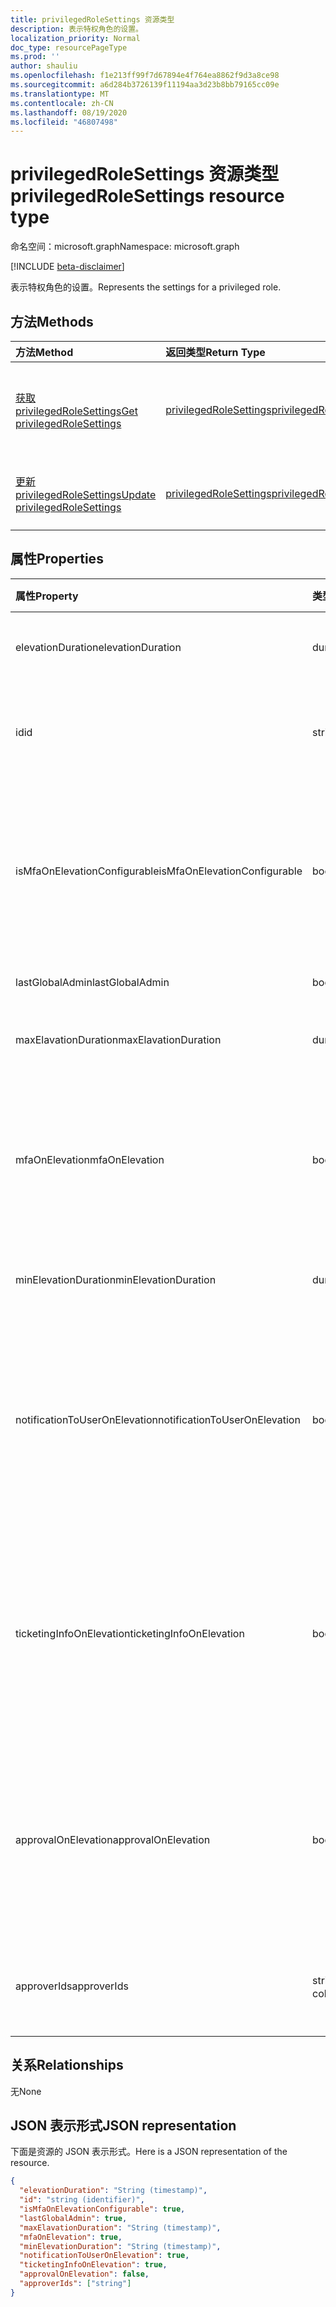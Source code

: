 ```yaml
---
title: privilegedRoleSettings 资源类型
description: 表示特权角色的设置。
localization_priority: Normal
doc_type: resourcePageType
ms.prod: ''
author: shauliu
ms.openlocfilehash: f1e213ff99f7d67894e4f764ea8862f9d3a8ce98
ms.sourcegitcommit: a6d284b3726139f11194aa3d23b8bb79165cc09e
ms.translationtype: MT
ms.contentlocale: zh-CN
ms.lasthandoff: 08/19/2020
ms.locfileid: "46807498"
---
```

# <a name="privilegedrolesettings-resource-type"></a><span data-ttu-id="68320-103">privilegedRoleSettings 资源类型</span><span class="sxs-lookup"><span data-stu-id="68320-103">privilegedRoleSettings resource type</span></span>

<span data-ttu-id="68320-104">命名空间：microsoft.graph</span><span class="sxs-lookup"><span data-stu-id="68320-104">Namespace: microsoft.graph</span></span>

[!INCLUDE [beta-disclaimer](../../includes/beta-disclaimer.md)]

<span data-ttu-id="68320-105">表示特权角色的设置。</span><span class="sxs-lookup"><span data-stu-id="68320-105">Represents the settings for a privileged role.</span></span>


## <a name="methods"></a><span data-ttu-id="68320-106">方法</span><span class="sxs-lookup"><span data-stu-id="68320-106">Methods</span></span>

| <span data-ttu-id="68320-107">方法</span><span class="sxs-lookup"><span data-stu-id="68320-107">Method</span></span>           | <span data-ttu-id="68320-108">返回类型</span><span class="sxs-lookup"><span data-stu-id="68320-108">Return Type</span></span>    |<span data-ttu-id="68320-109">说明</span><span class="sxs-lookup"><span data-stu-id="68320-109">Description</span></span>|
|:---------------|:--------|:----------|
|[<span data-ttu-id="68320-110">获取 privilegedRoleSettings</span><span class="sxs-lookup"><span data-stu-id="68320-110">Get privilegedRoleSettings</span></span>](../api/privilegedrolesettings-get.md) | [<span data-ttu-id="68320-111">privilegedRoleSettings</span><span class="sxs-lookup"><span data-stu-id="68320-111">privilegedRoleSettings</span></span>](privilegedrolesettings.md) |<span data-ttu-id="68320-112">读取 privilegedRoleSettings 对象的属性和关系。</span><span class="sxs-lookup"><span data-stu-id="68320-112">Read properties and relationships of privilegedRoleSettings object.</span></span>|
|[<span data-ttu-id="68320-113">更新 privilegedRoleSettings</span><span class="sxs-lookup"><span data-stu-id="68320-113">Update privilegedRoleSettings</span></span>](../api/privilegedrolesettings-update.md) | [<span data-ttu-id="68320-114">privilegedRoleSettings</span><span class="sxs-lookup"><span data-stu-id="68320-114">privilegedRoleSettings</span></span>](privilegedrolesettings.md) |<span data-ttu-id="68320-115">更新 privilegedRoleSettings 对象。</span><span class="sxs-lookup"><span data-stu-id="68320-115">Update privilegedRoleSettings object.</span></span>|
## <a name="properties"></a><span data-ttu-id="68320-116">属性</span><span class="sxs-lookup"><span data-stu-id="68320-116">Properties</span></span>
| <span data-ttu-id="68320-117">属性</span><span class="sxs-lookup"><span data-stu-id="68320-117">Property</span></span>     | <span data-ttu-id="68320-118">类型</span><span class="sxs-lookup"><span data-stu-id="68320-118">Type</span></span>   |<span data-ttu-id="68320-119">说明</span><span class="sxs-lookup"><span data-stu-id="68320-119">Description</span></span>|
|:---------------|:--------|:----------|
|<span data-ttu-id="68320-120">elevationDuration</span><span class="sxs-lookup"><span data-stu-id="68320-120">elevationDuration</span></span>|<span data-ttu-id="68320-121">duration</span><span class="sxs-lookup"><span data-stu-id="68320-121">duration</span></span>|<span data-ttu-id="68320-122">激活角色的持续时间。</span><span class="sxs-lookup"><span data-stu-id="68320-122">The duration when the role is activated.</span></span>|
|<span data-ttu-id="68320-123">id</span><span class="sxs-lookup"><span data-stu-id="68320-123">id</span></span>|<span data-ttu-id="68320-124">string</span><span class="sxs-lookup"><span data-stu-id="68320-124">string</span></span>| <span data-ttu-id="68320-125">角色设置的唯一标识符。</span><span class="sxs-lookup"><span data-stu-id="68320-125">The unique identifier for the role settings.</span></span> <span data-ttu-id="68320-126">只读。</span><span class="sxs-lookup"><span data-stu-id="68320-126">Read-only.</span></span>|
|<span data-ttu-id="68320-127">isMfaOnElevationConfigurable</span><span class="sxs-lookup"><span data-stu-id="68320-127">isMfaOnElevationConfigurable</span></span>|<span data-ttu-id="68320-128">boolean</span><span class="sxs-lookup"><span data-stu-id="68320-128">boolean</span></span>|<span data-ttu-id="68320-129">如果 mfaOnElevation 是可配置的，**则为 true** 。</span><span class="sxs-lookup"><span data-stu-id="68320-129">**true** if mfaOnElevation is configurable.</span></span> <span data-ttu-id="68320-130">**假** 如果 mfaOnElevation 不可配置。</span><span class="sxs-lookup"><span data-stu-id="68320-130">**false** if mfaOnElevation is not configurable.</span></span>|
|<span data-ttu-id="68320-131">lastGlobalAdmin</span><span class="sxs-lookup"><span data-stu-id="68320-131">lastGlobalAdmin</span></span>|<span data-ttu-id="68320-132">boolean</span><span class="sxs-lookup"><span data-stu-id="68320-132">boolean</span></span>|<span data-ttu-id="68320-133">仅供内部使用。</span><span class="sxs-lookup"><span data-stu-id="68320-133">Internal used only.</span></span>|
|<span data-ttu-id="68320-134">maxElavationDuration</span><span class="sxs-lookup"><span data-stu-id="68320-134">maxElavationDuration</span></span>|<span data-ttu-id="68320-135">duration</span><span class="sxs-lookup"><span data-stu-id="68320-135">duration</span></span>|<span data-ttu-id="68320-136">已激活角色的最大持续时间。</span><span class="sxs-lookup"><span data-stu-id="68320-136">Maximal duration for the activated role.</span></span>|
|<span data-ttu-id="68320-137">mfaOnElevation</span><span class="sxs-lookup"><span data-stu-id="68320-137">mfaOnElevation</span></span>|<span data-ttu-id="68320-138">boolean</span><span class="sxs-lookup"><span data-stu-id="68320-138">boolean</span></span>|<span data-ttu-id="68320-139">如果需要 MFA 以激活角色，**则为 true** 。</span><span class="sxs-lookup"><span data-stu-id="68320-139">**true** if MFA is required to activate the role.</span></span> <span data-ttu-id="68320-140">**假** 如果无需进行 MFA 即可激活角色。</span><span class="sxs-lookup"><span data-stu-id="68320-140">**false** if MFA is not required to activate the role.</span></span>|
|<span data-ttu-id="68320-141">minElevationDuration</span><span class="sxs-lookup"><span data-stu-id="68320-141">minElevationDuration</span></span>|<span data-ttu-id="68320-142">duration</span><span class="sxs-lookup"><span data-stu-id="68320-142">duration</span></span>|<span data-ttu-id="68320-143">已激活角色的最短持续时间。</span><span class="sxs-lookup"><span data-stu-id="68320-143">Minimal duration for the activated role.</span></span>|
|<span data-ttu-id="68320-144">notificationToUserOnElevation</span><span class="sxs-lookup"><span data-stu-id="68320-144">notificationToUserOnElevation</span></span>|<span data-ttu-id="68320-145">boolean</span><span class="sxs-lookup"><span data-stu-id="68320-145">boolean</span></span>|<span data-ttu-id="68320-146">如果激活角色时向最终用户发送通知，**则为 true** 。</span><span class="sxs-lookup"><span data-stu-id="68320-146">**true** if send notification to the end user when the role is activated.</span></span> <span data-ttu-id="68320-147">**假** 如果在角色激活时不发送通知。</span><span class="sxs-lookup"><span data-stu-id="68320-147">**false** if do not send notification when the role is activated.</span></span>|
|<span data-ttu-id="68320-148">ticketingInfoOnElevation</span><span class="sxs-lookup"><span data-stu-id="68320-148">ticketingInfoOnElevation</span></span>|<span data-ttu-id="68320-149">boolean</span><span class="sxs-lookup"><span data-stu-id="68320-149">boolean</span></span>|<span data-ttu-id="68320-150">如果激活角色时需要票证信息，**则为 true** 。</span><span class="sxs-lookup"><span data-stu-id="68320-150">**true** if the ticketing information is required when activate the role.</span></span> <span data-ttu-id="68320-151">**假** 如果激活角色时不需要票证信息。</span><span class="sxs-lookup"><span data-stu-id="68320-151">**false** if the ticketing information is not required when activate the role.</span></span>|
|<span data-ttu-id="68320-152">approvalOnElevation</span><span class="sxs-lookup"><span data-stu-id="68320-152">approvalOnElevation</span></span>|<span data-ttu-id="68320-153">boolean</span><span class="sxs-lookup"><span data-stu-id="68320-153">boolean</span></span>|<span data-ttu-id="68320-154">如果激活角色时需要进行审批，**则为 true** 。</span><span class="sxs-lookup"><span data-stu-id="68320-154">**true** if the approval is required when activate the role.</span></span> <span data-ttu-id="68320-155">**假** 如果激活该角色时不需要审批。</span><span class="sxs-lookup"><span data-stu-id="68320-155">**false** if the approval is not required when activate the role.</span></span>|
|<span data-ttu-id="68320-156">approverIds</span><span class="sxs-lookup"><span data-stu-id="68320-156">approverIds</span></span>| <span data-ttu-id="68320-157">string 集合</span><span class="sxs-lookup"><span data-stu-id="68320-157">string collection</span></span> |<span data-ttu-id="68320-158">审批 id 的列表（如果激活需要审批）。</span><span class="sxs-lookup"><span data-stu-id="68320-158">List of Approval ids, if approval is required for activation.</span></span>|

## <a name="relationships"></a><span data-ttu-id="68320-159">关系</span><span class="sxs-lookup"><span data-stu-id="68320-159">Relationships</span></span>
<span data-ttu-id="68320-160">无</span><span class="sxs-lookup"><span data-stu-id="68320-160">None</span></span>


## <a name="json-representation"></a><span data-ttu-id="68320-161">JSON 表示形式</span><span class="sxs-lookup"><span data-stu-id="68320-161">JSON representation</span></span>

<span data-ttu-id="68320-162">下面是资源的 JSON 表示形式。</span><span class="sxs-lookup"><span data-stu-id="68320-162">Here is a JSON representation of the resource.</span></span>

<!-- {
  "blockType": "resource",
  "optionalProperties": [

  ],
  "@odata.type": "microsoft.graph.privilegedRoleSettings"
}-->

```json
{
  "elevationDuration": "String (timestamp)",
  "id": "string (identifier)",
  "isMfaOnElevationConfigurable": true,
  "lastGlobalAdmin": true,
  "maxElavationDuration": "String (timestamp)",
  "mfaOnElevation": true,
  "minElevationDuration": "String (timestamp)",
  "notificationToUserOnElevation": true,
  "ticketingInfoOnElevation": true,
  "approvalOnElevation": false,
  "approverIds": ["string"]
}

```

<!-- uuid: 8fcb5dbc-d5aa-4681-8e31-b001d5168d79
2015-10-25 14:57:30 UTC -->
<!--
{
  "type": "#page.annotation",
  "description": "privilegedRoleSettings resource",
  "keywords": "",
  "section": "documentation",
  "tocPath": "",
  "suppressions": []
}
-->
